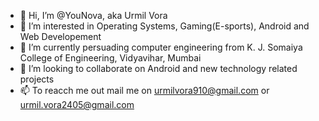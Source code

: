 - 👋 Hi, I’m @YouNova, aka Urmil Vora
- 👀 I’m interested in Operating Systems, Gaming(E-sports), Android and Web Developement
- 🌱 I’m currently persuading computer engineering from K. J. Somaiya College of Engineering, Vidyavihar, Mumbai
- 💞️ I’m looking to collaborate on Android and new technology related projects
- 📫 To reacch me out mail me on urmilvora910@gmail.com or urmil.vora2405@gmail.com

<!---
YouNova/YouNova is a ✨ special ✨ repository because its `README.md` (this file) appears on your GitHub profile.
You can click the Preview link to take a look at your changes.
--->
